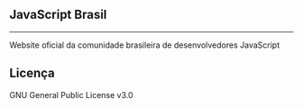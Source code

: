 ## JavaScript Brasil
___
Website oficial da comunidade brasileira de desenvolvedores JavaScript

## Licença

GNU General Public License v3.0

